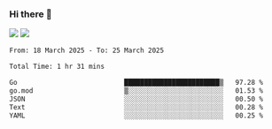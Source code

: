 ### Hi there 👋️

![](https://komarev.com/ghpvc/?username=Loner1024)
![](https://hit.yhype.me/github/profile?account_id=20189164)

<!--START_SECTION:waka-->

```txt
From: 18 March 2025 - To: 25 March 2025

Total Time: 1 hr 31 mins

Go                           ████████████████████████▒   97.28 %
go.mod                       ▒░░░░░░░░░░░░░░░░░░░░░░░░   01.53 %
JSON                         ░░░░░░░░░░░░░░░░░░░░░░░░░   00.50 %
Text                         ░░░░░░░░░░░░░░░░░░░░░░░░░   00.28 %
YAML                         ░░░░░░░░░░░░░░░░░░░░░░░░░   00.25 %
```

<!--END_SECTION:waka-->



